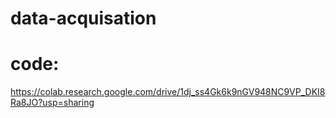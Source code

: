 # data-acquisation
# code:
https://colab.research.google.com/drive/1dj_ss4Gk6k9nGV948NC9VP_DKI8Ra8JO?usp=sharing
